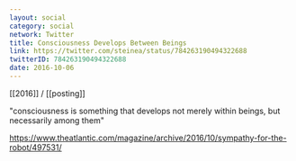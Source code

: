 ```yaml
---
layout: social
category: social
network: Twitter
title: Consciousness Develops Between Beings
link: https://twitter.com/steinea/status/784263190494322688
twitterID: 784263190494322688
date: 2016-10-06
---
```


[[2016]] / [[posting]]

"consciousness is something that develops not merely within beings, but necessarily among them"

<https://www.theatlantic.com/magazine/archive/2016/10/sympathy-for-the-robot/497531/>
